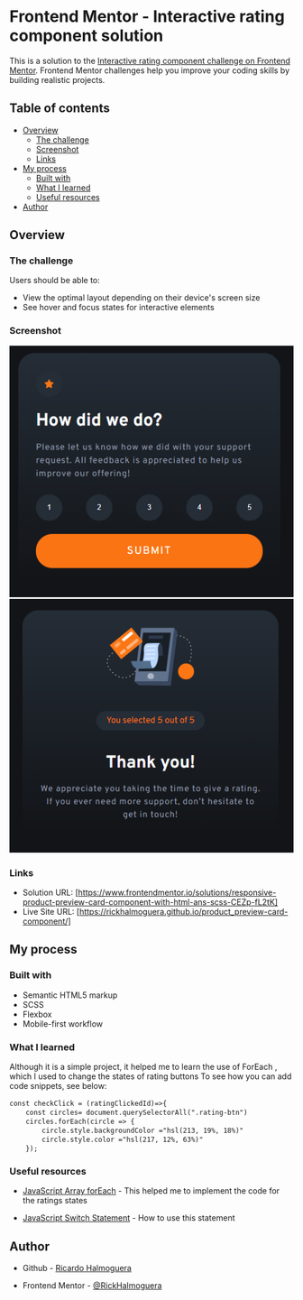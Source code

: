 # Frontend Mentor - Interactive rating component solution

This is a solution to the [Interactive rating component challenge on Frontend Mentor](https://www.frontendmentor.io/challenges/interactive-rating-component-koxpeBUmI). Frontend Mentor challenges help you improve your coding skills by building realistic projects. 

## Table of contents

- [Overview](#overview)
  - [The challenge](#the-challenge)
  - [Screenshot](#screenshot)
  - [Links](#links)
- [My process](#my-process)
  - [Built with](#built-with)
  - [What I learned](#what-i-learned)
  - [Useful resources](#useful-resources)
- [Author](#author)

## Overview

### The challenge

Users should be able to:
- View the optimal layout depending on their device's screen size
- See hover and focus states for interactive elements

### Screenshot

![](./images/screenshot.png)
![](./images/screenshot2.png)

### Links

- Solution URL: [https://www.frontendmentor.io/solutions/responsive-product-preview-card-component-with-html-ans-scss-CEZp-fL2tK]
- Live Site URL: [https://rickhalmoguera.github.io/product_preview-card-component/]

## My process

### Built with

- Semantic HTML5 markup
- SCSS
- Flexbox
- Mobile-first workflow

### What I learned

Although it is a simple project, it helped me to learn the use of ForEach , which I used to change the states of rating buttons
To see how you can add code snippets, see below:
```Js
const checkClick = (ratingClickedId)=>{
    const circles= document.querySelectorAll(".rating-btn")
    circles.forEach(circle => {
        circle.style.backgroundColor ="hsl(213, 19%, 18%)"
        circle.style.color ="hsl(217, 12%, 63%)"
    });
```

### Useful resources

- [JavaScript Array forEach](https://www.w3schools.com/jsref/jsref_foreach.asp) - This helped me to implement the code for the ratings states

- [JavaScript Switch Statement](https://www.w3schools.com/js/js_switch.asp) - How to use this statement

## Author

- Github - [Ricardo Halmoguera](https://github.com/RickHalmoguera)

- Frontend Mentor - [@RickHalmoguera](https://www.frontendmentor.io/profile/RickHalmoguera)

